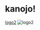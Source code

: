 # kanojo!
[logo2](https://user-images.githubusercontent.com/72781778/178428891-8efbdcc6-4124-4033-b1a0-80b543882319.png)
![logo2](https://user-images.githubusercontent.com/72781778/178428903-08435f38-5c7d-4331-83b1-f6fb44a3eb00.svg)
